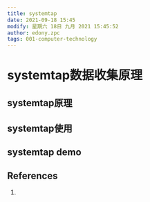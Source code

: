 ```yaml
---
title: systemtap
date: 2021-09-18 15:45
modify: 星期六 18日 九月 2021 15:45:52
author: edony.zpc
tags: 001-computer-technology
---
```


# systemtap数据收集原理

## systemtap原理

## systemtap使用

## systemtap demo

## References
1. 